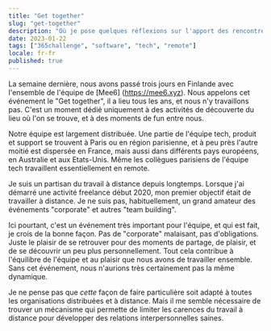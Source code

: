 ```yaml
---
title: "Get together"
slug: "get-together"
description: "Où je pose quelques réflexions sur l'apport des rencontres physiques pour une équipe distribuée"
date: 2023-01-22
tags: ["365challenge", "software", "tech", "remote"]
locale: fr-fr
published: true
---
```


La semaine dernière, nous avons passé trois jours en Finlande avec l'ensemble de l'équipe de [Mee6] (https://mee6.xyz). Nous appelons cet événement le "Get together", il a lieu tous les ans, et nous n'y travaillons pas. C'est un moment dédié uniquement à des activités de découverte du lieu où l'on se trouve, et à des moments de fun entre nous.


Notre équipe est largement distribuée. Une partie de l'équipe tech, produit et support se trouvent à Paris ou en région parisienne, et à peu près l'autre moitié est dispersée en France, mais aussi dans différents pays européens, en Australie et aux Etats-Unis. Même les collègues parisiens de l'équipe tech travaillent essentiellement en remote.


Je suis un partisan du travail à distance depuis longtemps. Lorsque j'ai démarré une activité freelance début 2020, mon premier objectif était de travailler à distance. Je ne suis pas, habituellement, un grand amateur des événements "corporate" et autres "team building".


Ici pourtant, c'est un événement très important pour l'équipe, et qui est fait, je crois de la bonne façon. Pas de "corporate" malaisant, pas d'obligations. Juste le plaisir de se retrouver pour des moments de partage, de plaisir, et de se découvrir un peu plus personnellement. Tout cela contribue à l'équilibre de l'équipe et au plaisir que nous avons de travailler ensemble. Sans cet événement, nous n'aurions très certainement pas la même dynamique.


Je ne pense pas que *cette* façon de faire particulière soit adapté à toutes les organisations distribuées et à distance. Mais il me semble nécessaire de trouver un mécanisme qui permette de limiter les carences du travail à distance pour développer des relations interpersonnelles saines.
